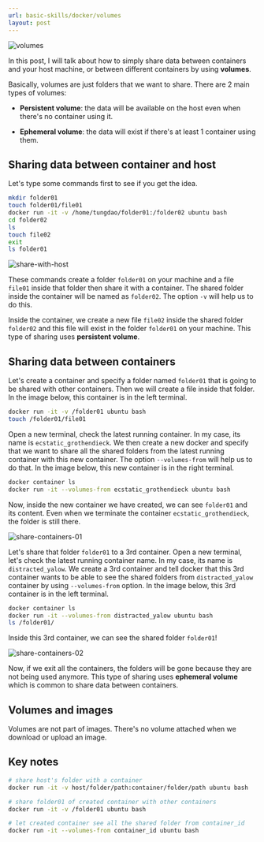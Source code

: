 ```yaml
---
url: basic-skills/docker/volumes
layout: post
---
```


![volumes][volumes]

In this post, I will talk about how to simply share data between containers and your host machine, or between different containers by using **volumes**.

Basically, volumes are just folders that we want to share.
There are 2 main types of volumes:

- **Persistent volume**: the data will be available on the host even when there's no container using it.

- **Ephemeral volume**: the data will exist if there's at least 1 container using them.

## Sharing data between container and host

Let's type some commands first to see if you get the idea.

```bash
mkdir folder01
touch folder01/file01
docker run -it -v /home/tungdao/folder01:/folder02 ubuntu bash
cd folder02
ls
touch file02
exit
ls folder01
```

![share-with-host][share-with-host]

These commands create a folder `folder01` on your machine and a file `file01` inside that folder then share it with a container. The shared folder inside the container will be named as `folder02`. The option `-v` will help us to do this.

Inside the container, we create a new file `file02` inside the shared folder `folder02` and this file will exist in the folder `folder01` on your machine. This type of sharing uses **persistent volume**.

## Sharing data between containers

Let's create a container and specify a folder named `folder01` that is going to be shared with other containers. Then we will create a file inside that folder. In the image below, this container is in the left terminal.

```bash
docker run -it -v /folder01 ubuntu bash
touch /folder01/file01
```

Open a new terminal, check the latest running container. In my case, its name is `ecstatic_grothendieck`. We then create a new docker and specify that we want to share all the shared folders from the latest running container with this new container. The option `--volumes-from` will help us to do that. In the image below, this new container is in the right terminal.

```bash
docker container ls
docker run -it --volumes-from ecstatic_grothendieck ubuntu bash
```

Now, inside the new container we have created, we can see `folder01` and its content. Even when we terminate the container `ecstatic_grothendieck`, the folder is still there.

![share-containers-01][share-containers-01]

Let's share that folder `folder01` to a 3rd container. Open a new terminal, let's check the latest running container name. In my case, its name is `distracted_yalow`. We create a 3rd container and tell docker that this 3rd container wants to be able to see the shared folders from `distracted_yalow` container by using `--volumes-from` option. In the image below, this 3rd container is in the left terminal.

```bash
docker container ls
docker run -it --volumes-from distracted_yalow ubuntu bash
ls /folder01/
```

Inside this 3rd container, we can see the shared folder `folder01`!

![share-containers-02][share-containers-02]

Now, if we exit all the containers, the folders will be gone because they are not being used anymore. This type of sharing uses **ephemeral volume** which is common to share data between containers.

## Volumes and images

Volumes are not part of images. There's no volume attached when we download or upload an image.

## Key notes

```bash
# share host's folder with a container
docker run -it -v host/folder/path:container/folder/path ubuntu bash

# share folder01 of created container with other containers
docker run -it -v /folder01 ubuntu bash

# let created container see all the shared folder from container_id
docker run -it --volumes-from container_id ubuntu bash
```

<!-- MARKDOWN LINKS & IMAGES -->

[volumes]: /assets/images/basic-skills/docker/volumes/volumes.jpg
[share-with-host]: /assets/images/basic-skills/docker/volumes/share-with-host.png
[share-containers-01]: /assets/images/basic-skills/docker/volumes/share-containers-01.png
[share-containers-02]: /assets/images/basic-skills/docker/volumes/share-containers-02.png
